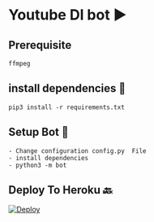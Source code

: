 # Youtube Dl bot ▶️
## Prerequisite
    ffmpeg
  
    
## install dependencies 💠
    pip3 install -r requirements.txt


## Setup Bot 💠
    - Change configuration config.py  File
    - install dependencies
    - python3 -m bot
    
## Deploy To Heroku 🔙


[![Deploy](https://www.herokucdn.com/deploy/button.svg)](https://heroku.com/deploy?template=https://github.com/Hydravigguyt/Youtube-Downloader-Bot.git/tree/master)
